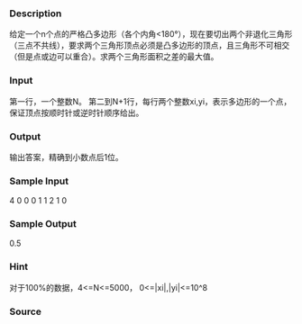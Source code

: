 
### Description
给定一个n个点的严格凸多边形（各个内角<180°），现在要切出两个非退化三角形（三点不共线），要求两个三角形顶点必须是凸多边形的顶点，且三角形不可相交（但是点或边可以重合）。求两个三角形面积之差的最大值。

### Input
第一行，一个整数N。
第二到N+1行，每行两个整数xi,yi，表示多边形的一个点，保证顶点按顺时针或逆时针顺序给出。

### Output
输出答案，精确到小数点后1位。

### Sample Input
4
0 0
0 1
1 2
1 0
### Sample Output
0.5
### Hint
对于100%的数据，4<=N<=5000， 0<=|xi|,|yi|<=10^8


### Source

